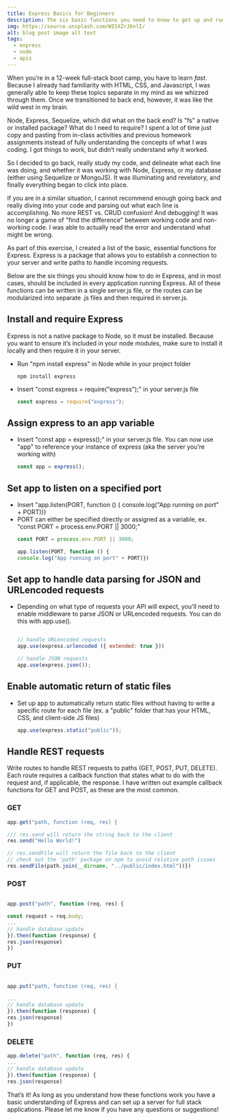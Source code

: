 ```yaml
---
title: Express Basics for Beginners
description: The six basic functions you need to know to get up and running with Express
img: https://source.unsplash.com/WISXZrJ6nlI/
alt: blog post image alt text
tags: 
  - express
  - node
  - apis
---
```


When you’re in a 12-week full-stack boot camp, you have to learn <em>fast</em>. Because I already had familiarity with HTML, CSS, and Javascript, I was generally able to keep these topics separate in my mind as we whizzed through them. Once we transitioned to back end, however, it was like the wild west in my brain.

Node, Express, Sequelize, which did what on the back end? Is "fs" a native or installed package? What do I need to require? I spent a lot of time just copy and pasting from in-class activities and previous homework assignments instead of fully understanding the concepts of what I was coding. I got things to work, but didn’t really understand <em>why</em> it worked.

So I decided to go back, really study my code, and delineate what each line was doing, and whether it was working with Node, Express, or my database (either using Sequelize or MongoJS). It was illuminating and revelatory, and finally everything began to click into place.

If you are in a similar situation, I cannot recommend enough going back and really diving into your code and parsing out what each line is accomplishing. No more REST vs. CRUD confusion! And debugging! It was no longer a game of "find the difference" between working code and non-working code. I was able to actually read the error and understand what might be wrong. 

As part of this exercise, I created a list of the basic, essential functions for Express. Express is a package that allows you to establish a connection to your server and write paths to handle incoming requests. 

Below are the six things you should know how to do in Express, and in most cases, should be included in every application running Express. All of these functions can be written in a single server.js file, or the routes can be modularized into separate .js files and then required in server.js.


## Install and require Express

Express is not a native package to Node, so it must be installed. Because you want to ensure it’s included in your node modules, make sure to install it locally and then require it in your server.

<ul>
<li>Run "npm install express" in Node while in your project folder</li>

``` node
npm install express
```

<li>Insert "const express = require("express");" in your server.js file</li>

``` javascript
const express = require("express");
```
</ul>


## Assign express to an app variable

<ul>
<li>
Insert "const app = express();" in your server.js file. You can now use "app" to reference your instance of express (aka the server you’re working with)

``` javascript
const app = express();
```
</ul>


## Set app to listen on a specified port

<ul>
<li>
Insert "app.listen(PORT, function () { console.log("App running on port" + PORT)})
</li>
<li>
PORT can either be specified directly or assigned as a variable, ex. "const PORT = process.env.PORT || 3000;"
</li>

``` javascript
const PORT = process.env.PORT || 3000;

app.listen(PORT, function () {
console.log("App running on port" + PORT)})
```

</ul>


## Set app to handle data parsing for JSON and URLencoded requests

<ul>
<li>
Depending on what type of requests your API will expect, you'll need to enable middleware to parse JSON or URLencoded requests. You can do this with app.use().
</li>

``` javascript

// handle URLencoded requests
app.use(express.urlencoded ({ extended: true }))

// handle JSON requests
app.use(express.json());
```
</ul>

## Enable automatic return of static files

<ul>
<li>
Set up app to automatically return static files without having to write a specific route for each file (ex. a "public" folder that has your HTML, CSS, and client-side JS files)
</li>

``` javascript
app.use(express.static("public"));
```
</ul>

## Handle REST requests

Write routes to handle REST requests to paths (GET, POST, PUT, DELETE). Each route requires a callback function that states what to do with the request and, if applicable, the response. I have written out example callback functions for GET and POST, as these are the most common.

### GET

``` javascript
app.get("path, function (req, res) {

/// res.send will return the string back to the client
res.send("Hello World!")

// res.sendFile will return the file back to the client
// check out the 'path' package on npm to avoid relative path issues
res.sendFile(path.join(__dirname, "../public/index.html"))})
```

### POST

``` javascript

app.post("path", function (req, res) {

const request = req.body;
...
// handle database update
}).then(function (response) {
res.json(response)
})
```

### PUT

``` javascript

app.put("path, function (req, res) {

...
// handle database update
}).then(function (response) {
res.json(response)
})
```
### DELETE

``` javascript
app.delete("path", function (req, res) {
...
// handle database update
}).then(function (response) {
res.json(response)
```

<p>That’s it! As long as you understand how these functions work you have a basic understanding of Express and can set up a server for full stack applications. Please let me know if you have any questions or suggestions!</p>